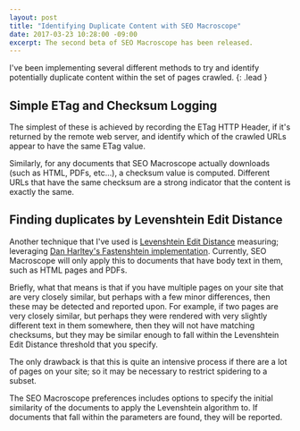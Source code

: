 ```yaml
---
layout: post
title: "Identifying Duplicate Content with SEO Macroscope"
date: 2017-03-23 10:28:00 -09:00
excerpt: The second beta of SEO Macroscope has been released.
---
```


I've been implementing several different methods to try and identify potentially duplicate content within the set of pages crawled.
{: .lead }

## Simple ETag and Checksum Logging

The simplest of these is achieved by recording the ETag HTTP Header, if it's returned by the remote web server, and identify which of the crawled URLs appear to have the same ETag value.

Similarly, for any documents that SEO Macroscope actually downloads (such as HTML, PDFs, etc...), a checksum value is computed. Different URLs that have the same checksum are a strong indicator that the content is exactly the same.

## Finding duplicates by Levenshtein Edit Distance

Another technique that I've used is [Levenshtein Edit Distance](https://en.wikipedia.org/wiki/Levenshtein_distance) measuring; leveraging [Dan Harltey's Fastenshtein implementation](https://github.com/DanHarltey/Fastenshtein). Currently, SEO Macroscope will only apply this to documents that have body text in them, such as HTML pages and PDFs.

Briefly, what that means is that if you have multiple pages on your site that are very closely similar, but perhaps with a few minor differences, then these may be detected and reported upon. For example, if two pages are very closely similar, but perhaps they were rendered with very slightly different text in them somewhere, then they will not have matching checksums, but they may be similar enough to fall within the Levenshtein Edit Distance threshold that you specify.

The only drawback is that this is quite an intensive process if there are a lot of pages on your site; so it may be necessary to restrict spidering to a subset.

The SEO Macroscope preferences includes options to specify the initial similarity of the documents to apply the Levenshtein algorithm to. If documents that fall within the parameters are found, they will be reported.
